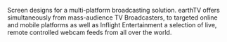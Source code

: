 Screen designs for a multi-platform broadcasting solution. earthTV offers simultaneously from mass-audience TV Broadcasters, to targeted online and mobile platforms as well as Inflight Entertainment a selection of live, remote controlled webcam feeds from all over the world.